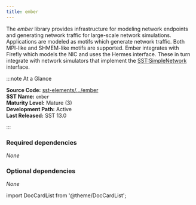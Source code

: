 ```yaml
---
title: ember
---
```


The *ember* library provides infrastructure for modeling network endpoints and generating network traffic for large-scale network simulations. Applications are modeled as motifs which generate network traffic. Both MPI-like and SHMEM-like motifs are supported. Ember integrates with Firefly which models the NIC and uses the Hermes interface. These in turn integrate with network simulators that implement the [SST:SimpleNetwork](../../core/iface/SimpleNetwork/class) interface.

:::note At a Glance

**Source Code:** [sst-elements/.../ember](https://github.com/sstsimulator/sst-elements/tree/master/src/sst/elements/ember) &nbsp;  
**SST Name:** `ember` &nbsp;  
**Maturity Level:** Mature (3) &nbsp;  
**Development Path:** Active &nbsp;   
**Last Released:** SST 13.0

:::

### Required dependencies
*None*

### Optional dependencies
*None*


import DocCardList from '@theme/DocCardList';

<DocCardList />

